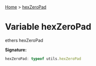 [Home](../index.md) &gt; [hexZeroPad](./hexzeropad.md)

# Variable hexZeroPad

ethers hexZeroPad

<b>Signature:</b>

```typescript
hexZeroPad: typeof utils.hexZeroPad
```
